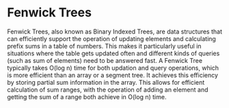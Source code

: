 # Fenwick Trees

Fenwick Trees, also known as Binary Indexed Trees, are data structures that can efficiently support the operation of updating elements and calculating prefix sums in a table of numbers. This makes it particularly useful in situations where the table gets updated often and different kinds of queries (such as sum of elements) need to be answered fast. A Fenwick Tree typically takes O(log n) time for both updation and query operations, which is more efficient than an array or a segment tree. It achieves this efficiency by storing partial sum information in the array. This allows for efficient calculation of sum ranges, with the operation of adding an element and getting the sum of a range both achieve in O(log n) time.